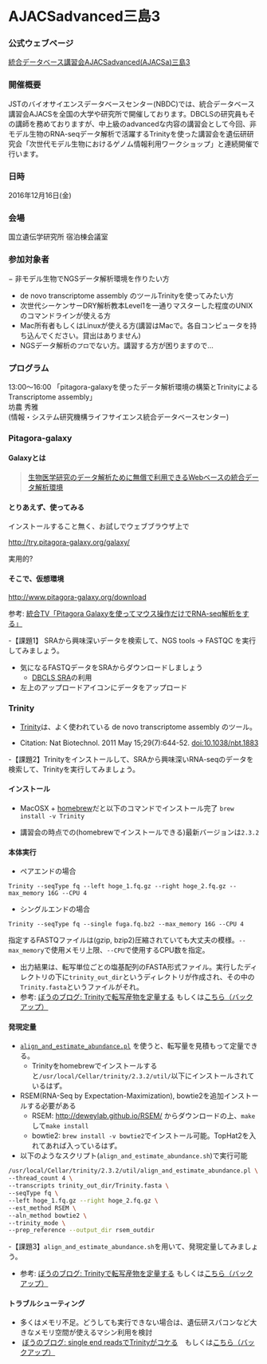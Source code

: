 # AJACSadvanced三島3

### 公式ウェブページ
[統合データベース講習会AJACSadvanced(AJACSa)三島3](http://bit.ly/161215NIG/)

### 開催概要
JSTのバイオサイエンスデータベースセンター(NBDC)では、統合データベース講習会AJACSを全国の大学や研究所で開催しております。DBCLSの研究員もその講師を務めておりますが、中上級のadvancedな内容の講習会として今回、非モデル生物のRNA-seqデータ解析で活躍するTrinityを使った講習会を遺伝研研究会「次世代モデル生物におけるゲノム情報利用ワークショップ」と連続開催で行います。


### 日時
2016年12月16日(金)

### 会場
国立遺伝学研究所 宿泊棟会議室 

### 参加対象者

− 非モデル生物でNGSデータ解析環境を作りたい方
- de novo transcriptome assembly のツールTrinityを使ってみたい方
- 次世代シーケンサーDRY解析教本Level1を一通りマスターした程度のUNIXのコマンドラインが使える方
- Mac所有者もしくはLinuxが使える方(講習はMacで。各自コンピュータを持ち込んでください。貸出はありません)
- NGSデータ解析の``プロ``でない方。講習する方が困りますので…


### プログラム
 
13:00～16:00 「pitagora-galaxyを使ったデータ解析環境の構築とTrinityによる Transcriptome assembly」  
坊農 秀雅  
(情報・システム研究機構ライフサイエンス統合データベースセンター)

### Pitagora-galaxy

#### Galaxyとは
> [生物医学研究のデータ解析ために無償で利用できるWebベースの統合データ解析環境](http://www.pitagora-galaxy.org/about)

#### とりあえず、使ってみる
インストールすること無く、お試しでウェブブラウザ上で

http://try.pitagora-galaxy.org/galaxy/

実用的?

#### そこで、仮想環境
http://www.pitagora-galaxy.org/download

参考: [統合TV「Pitagora Galaxyを使ってマウス操作だけでRNA-seq解析をする」](http://doi.org/10.7875/togotv.2016.054)

-【課題1】 SRAから興味深いデータを検索して、NGS tools -> FASTQC を実行してみましょう。

- 気になるFASTQデータをSRAからダウンロードしましょう
	-  [DBCLS SRA](http://sra.dbcls.jp/)の利用
- 左上のアップロードアイコンにデータをアップロード

### Trinity

- [Trinity](https://trinityrnaseq.github.io/)は、よく使われている de novo transcriptome assembly のツール。

- Citation: Nat Biotechnol. 2011 May 15;29(7):644-52. [doi:10.1038/nbt.1883](http://doi.org/10.1038/nbt.1883)

-【課題2】Trinityをインストールして、SRAから興味深いRNA-seqのデータを検索して、Trinityを実行してみましょう。
 
#### インストール

- MacOSX + [homebrew](http://brew.sh/index_ja.html)だと以下のコマンドでインストール完了
```brew install -v Trinity```

- 講習会の時点での(homebrewでインストールできる)最新バージョンは```2.3.2```

#### 本体実行

- ペアエンドの場合

```Trinity --seqType fq --left hoge_1.fq.gz --right hoge_2.fq.gz --max_memory 16G --CPU 4```

- シングルエンドの場合

```Trinity --seqType fq --single fuga.fq.bz2 --max_memory 16G --CPU 4```

指定するFASTQファイルは(gzip, bzip2)圧縮されていても大丈夫の模様。```--max_memory```で使用メモリ上限、```--CPU```で使用するCPU数を指定。

- 出力結果は、転写単位ごとの塩基配列のFASTA形式ファイル。実行したディレクトリの下に```trinity_out_dir```というディレクトリが作成され、その中の```Trinity.fasta```というファイルがそれ。
- 参考: [ぼうのブログ: Trinityで転写産物を定量する](http://bonohu.jp/blog/2016/05/09/trinity-on-macosx/) もしくは[こちら（バックアップ）](https://bonohu.wordpress.com/2016/05/09/trinity-on-macosx/)

#### 発現定量

- [```align_and_estimate_abundance.pl```](https://github.com/trinityrnaseq/trinityrnaseq/wiki/Trinity-Transcript-Quantification) を使うと、転写量を見積もって定量できる。
	- Trinityをhomebrewでインストールすると```/usr/local/Cellar/trinity/2.3.2/util/```以下にインストールされているはず。
- RSEM(RNA-Seq by Expectation-Maximization), bowtie2を追加インストールする必要がある
	- RSEM: http://deweylab.github.io/RSEM/ からダウンロードの上、```make```して```make install```
	- bowtie2:  ```brew install -v bowtie2```でインストール可能。TopHat2を入れてあれば入っているはず。
- 以下のようなスクリプト(```align_and_estimate_abundance.sh```)で実行可能

```align_and_estimate_abundance.sh
/usr/local/Cellar/trinity/2.3.2/util/align_and_estimate_abundance.pl \
--thread_count 4 \
--transcripts trinity_out_dir/Trinity.fasta \
--seqType fq \
--left hoge_1.fq.gz --right hoge_2.fq.gz \
--est_method RSEM \
--aln_method bowtie2 \
--trinity_mode \
--prep_reference --output_dir rsem_outdir
```

-【課題3】```align_and_estimate_abundance.sh```を用いて、発現定量してみましょう。

- 参考: [ぼうのブログ: Trinityで転写産物を定量する](http://bonohu.jp/blog/2016/05/27/trinity-transcript-quantification/) もしくは[こちら（バックアップ）](https://bonohu.wordpress.com/2016/05/27/trinity-transcript-quantification/)


#### トラブルシューティング
- 多くはメモリ不足。どうしても実行できない場合は、遺伝研スパコンなど大きなメモリ空間が使えるマシン利用を検討
-  [ぼうのブログ: single end readsでTrinityがコケる](http://bonohu.jp/blog/2016/08/29/problem-assembling-single-end-reads/)　もしくは[こちら（バックアップ）](http://bonohu.wordpress.com/2016/08/29/problem-assembling-single-end-reads/)
